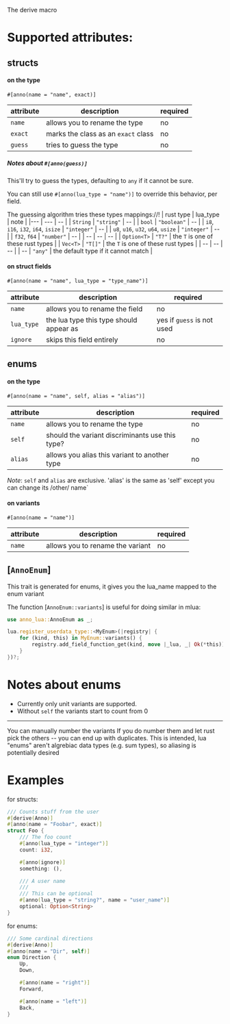 <!-- cargo-rdme start -->

The derive macro

# Supported attributes:
## structs
#### on the type
`#[anno(name = "name", exact)]`

| attribute | description | required |
| --- | --- | --- |
|`name` | allows you to rename the type | no |
| `exact` | marks the class as an `exact` class | no |
| `guess` | tries to guess the type | no |

##### Notes about `#[anno(guess)]`
This'll try to guess the types, defaulting to `any` if it cannot be sure.

You can still use `#[anno(lua_type = "name")]` to override this behavior, per field.

The guessing algorithm tries these types mappings://!
| rust type | lua_type | note |
|--- | --- | -- |
| `String` | `"string"` | -- |
| `bool` | `"boolean"` | -- |
| `i8`, `i16`, `i32`, `i64`, `isize` | `"integer"` | -- |
| `u8`, `u16`, `u32`, `u64`, `usize` | `"integer"` | -- |
| `f32`, `f64` | `"number"` | -- |
| -- | -- | -- |
| `Option<T>` | `"T?"` | the `T` is one of these rust types  |
| `Vec<T>` | `"T[]"` | the `T` is one of these rust types |
| -- | -- | -- |
| -- | `"any"` | the default type if it cannot match |
#### on struct fields
`#[anno(name = "name", lua_type = "type_name")]`

| attribute | description | required |
| --- | --- | --- |
|`name` | allows you to rename the field | no |
| `lua_type` | the lua type this type should appear as | yes if `guess` is not used |
| `ignore` | skips this field entirely | no |

## enums
#### on the type
`#[anno(name = "name", self, alias = "alias")]`

| attribute | description | required |
| --- | --- | --- |
| `name` | allows you to rename the type | no |
| `self` | should the variant discriminants use this type? | no |
| `alias`| allows you alias this variant to another type | no |

_Note_: `self` and `alias` are exclusive. 'alias' is the same as 'self' except you can change its /other/ name`

#### on variants
`#[anno(name = "name")]`

| attribute | description | required |
| --- | --- | --- |
| `name` | allows you to rename the variant | no |

## [`AnnoEnum`]
This trait is generated for enums, it gives you the lua_name mapped to the enum variant

The function [`AnnoEnum::variants`] is useful for doing similar in mlua:
```rust
use anno_lua::AnnoEnum as _;

lua.register_userdata_type::<MyEnum>(|registry| {
    for (kind, this) in MyEnum::variants() {
        registry.add_field_function_get(kind, move |_lua, _| Ok(*this));
    }
})?;
```

# Notes about enums
- Currently only unit variants are supported.
- Without `self` the variants start to count from 0

---

You can manually number the variants
If you do number them and let rust pick the others -- you can end up with duplicates.
This is intended, lua "enums" aren't algrebiac data types (e.g. sum types), so aliasing is potentially desired

# Examples

for structs:
```rust
/// Counts stuff from the user
#[derive(Anno)]
#[anno(name = "Foobar", exact)]
struct Foo {
    /// The foo count
    #[anno(lua_type = "integer")]
    count: i32,

    #[anno(ignore)]
    something: (),

    /// A user name
    ///
    /// This can be optional
    #[anno(lua_type = "string?", name = "user_name")]
    optional: Option<String>
}
```

for enums:
```rust
/// Some cardinal directions
#[derive(Anno)]
#[anno(name = "Dir", self)]
enum Direction {
    Up,
    Down,

    #[anno(name = "right")]
    Forward,

    #[anno(name = "left")]
    Back,
}
```

<!-- cargo-rdme end -->
